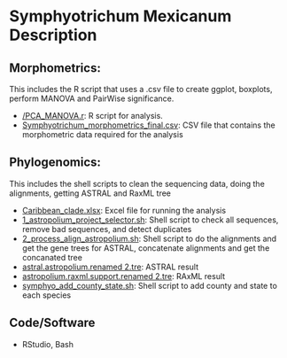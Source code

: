 # Symphyotrichum Mexicanum Description

## Morphometrics:

This includes the R script that uses a .csv file to create ggplot, boxplots, perform MANOVA and PairWise significance.
  - [/PCA_MANOVA.r](https://github.com/dahalsushil/S_mexicanum/blob/main/morphometrics/PCA_MANOVA.r): R script for analysis.
  - [Symphyotrichum_morphometrics_final.csv](https://github.com/dahalsushil/S_mexicanum/blob/main/morphometrics/Symphyotrichum_morphometrics_final.csv): CSV file that contains the morphometric data required for the analysis
  
## Phylogenomics:
This includes the shell scripts to clean the sequencing data, doing the alignments, getting ASTRAL and RaxML tree
  - [Caribbean_clade.xlsx](https://github.com/dahalsushil/S_mexicanum/blob/main/phylogenomics/Caribbean%20clade.xlsx): Excel file for running the analysis
  - [1_astropolium_project_selector.sh](https://github.com/dahalsushil/S_mexicanum/blob/main/phylogenomics/1_astropolium_project_selector.sh): Shell script to check all sequences, remove bad sequences, and detect duplicates
  - [2_process_align_astropolium.sh](https://github.com/dahalsushil/S_mexicanum/blob/main/phylogenomics/2_process_align_astropolium.sh): Shell script to do the alignments and get the gene trees for ASTRAL, concatenate alignments and get the concanated tree
  - [astral.astropolium.renamed 2.tre](https://github.com/dahalsushil/S_mexicanum/blob/main/phylogenomics/results_fixedtree/astral.astropolium.renamed%202.tre): ASTRAL result
  - [astropolium.raxml.support.renamed 2.tre](https://github.com/dahalsushil/S_mexicanum/blob/main/phylogenomics/results_fixedtree/astropolium.raxml.support.renamed%202.tre): RAxML result
  - [symphyo_add_county_state.sh](https://github.com/dahalsushil/S_mexicanum/blob/main/phylogenomics/results_fixedtree/symphyo_add_county_state%202.sh): Shell script to add county and state to each species

## Code/Software
- RStudio, Bash

